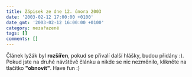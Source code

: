 ```yaml
---
title: Zápisek ze dne 12. února 2003
date: '2003-02-12 17:00:00 +0100'
date_gmt: '2003-02-12 16:00:00 +0100'
category: nezařazené
tags: []
comments: []
---
```

<p>Článek lyžák byl <span style="font-weight:bold">rozšířen</span>, pokud se přivalí další hlášky, budou
přidány :). Pokud jste na druhé návštěvě článku a nikde se nic nezměnilo,
klikněte na tlačítko <span style="font-weight:bold">&quot;obnovit&quot;</span>.
Have fun :)</p>

